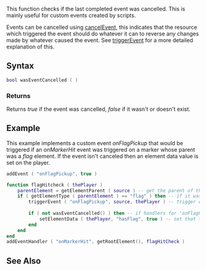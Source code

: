 This function checks if the last completed event was cancelled. This is mainly useful for custom events created by scripts.

Events can be cancelled using [cancelEvent](/docs/cancelEvent.md "wikilink"), this indicates that the resource which triggered the event should do whatever it can to reverse any changes made by whatever caused the event. See [triggerEvent](/triggerEvent.md "wikilink") for a more detailed explanation of this.

Syntax
------

``` lua
bool wasEventCancelled ( )   
```

### Returns

Returns *true* if the event was cancelled, *false* if it wasn't or doesn't exist.

Example
-------

This example implements a custom event *onFlagPickup* that would be triggered if an *onMarkerHit* event was triggered on a marker whose parent was a *flag* element. If the event isn't canceled then an element data value is set on the player.

``` lua
addEvent ( "onFlagPickup", true )

function flagHitcheck ( thePlayer )
    parentElement = getElementParent ( source ) -- get the parent of the marker
    if ( getElementType ( parentElement ) == "flag" ) then -- if it was a flag element then
        triggerEvent ( "onFlagPickup", source, thePlayer ) -- trigger our onFlagPickup event
        
        if ( not wasEventCancelled() ) then -- if handlers for 'onFlagPickup' didn't cancel it then
            setElementData ( thePlayer, "hasFlag", true ) -- set that the player picked up the flag
        end
    end
end
addEventHandler ( "onMarkerHit", getRootElement(), flagHitCheck )
```

See Also
--------
